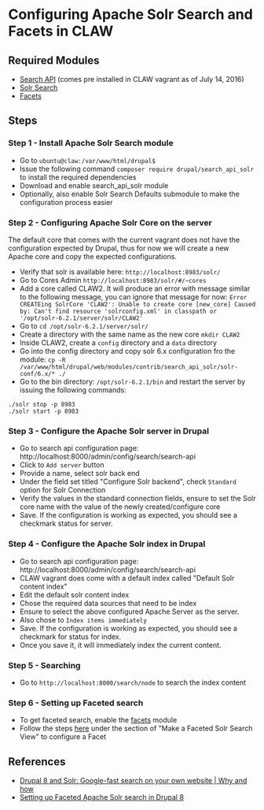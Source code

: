 # Configuring Apache Solr Search and Facets in CLAW
## Required Modules
* [Search API](https://www.drupal.org/project/search_api)  (comes pre installed in CLAW vagrant as of July 14, 2016)
* [Solr Search](https://www.drupal.org/project/search_api_solr) 
* [Facets](https://www.drupal.org/project/facets)

## Steps
### Step 1 - Install Apache Solr Search module
* Go to `ubuntu@claw:/var/www/html/drupal$ `
* Issue the following command `composer require drupal/search_api_solr` to install the required dependencies
* Download and enable search_api_solr module
* Optionally, also enable Solr Search Defaults submodule to make the configuration process easier

### Step 2 - Configuring Apache Solr Core on the server
The default core that comes with the current vagrant does not have the configuration expected by Drupal, thus for now we will create a new Apache core and copy the expected configurations.  
* Verify that solr is available here: `http://localhost:8983/solr/`
* Go to Cores Admin `http://localhost:8983/solr/#/~cores`
* Add a core called CLAW2.  It will produce an error with message similar to the following message, you can ignore that message for now: `Error CREATEing SolrCore 'CLAW2': Unable to create core [new_core] Caused by: Can't find resource 'solrconfig.xml' in classpath or '/opt/solr-6.2.1/server/solr/CLAW2'`
* Go to `cd /opt/solr-6.2.1/server/solr/`
* Create a directory with the same name as the new core `mkdir CLAW2`
* Inside CLAW2, create a `config` directory and a `data` directory 
* Go into the config directory and copy solr 6.x configuration fro the module: `cp -R /var/www/html/drupal/web/modules/contrib/search_api_solr/solr-conf/6.x/* ./`
* Go to the bin directory: `/opt/solr-6.2.1/bin` and restart the server by issuing the following commands:
```
./solr stop -p 8983 
./solr start -p 8983 
```

### Step 3 - Configure the Apache Solr server in Drupal
* Go to search api configuration page: http://localhost:8000/admin/config/search/search-api
* Click to `Add server` button
* Provide a name, select solr back end
* Under the field set titled "Configure Solr backend", check `Standard` option for Solr Connection
* Verify the values in the standard connection fields, ensure to set the Solr core name with the value of the newly created/configure core
* Save.  If the configuration is working as expected, you should see a checkmark status for server.

### Step 4 - Configure the Apache Solr index in Drupal
* Go to search api configuration page: http://localhost:8000/admin/config/search/search-api
* CLAW vagrant does come with a default index called "Default Solr content index"
* Edit the default solr content index
* Chose the required data sources that need to be index
* Ensure to select the above configured Apache Server as the server.
* Also chose to `Index items immediately`
* Save.  If the configuration is working as expected, you should see a checkmark for status for index.
* Once you save it, it will immediately index the current content.

### Step 5 - Searching
* Go to `http://localhost:8000/search/node` to search the index content

### Step 6 - Setting up Faceted search
* To get faceted search, enable the [facets](https://www.drupal.org/project/facets ) module
* Follow the steps [here](https://www.jeffgeerling.com/blog/2017/setting-faceted-apache-solr-search-drupal-8) under the section of "Make a Faceted Solr Search View" to configure a Facet

## References
* [Drupal 8 and Solr: Google-fast search on your own website | Why and how](https://blog.openlucius.com/en/blog/drupal-8-and-solr-google-fast-search-your-own-website-why-and-how)
* [Setting up Faceted Apache Solr search in Drupal 8](https://www.jeffgeerling.com/blog/2017/setting-faceted-apache-solr-search-drupal-8)
